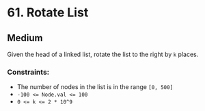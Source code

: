 # 61. Rotate List

## Medium

Given the head of a linked list, rotate the list to the right by `k` places.

### Constraints:

- The number of nodes in the list is in the range `[0, 500]`
- `-100 <= Node.val <= 100`
- `0 <= k <= 2 * 10^9`

